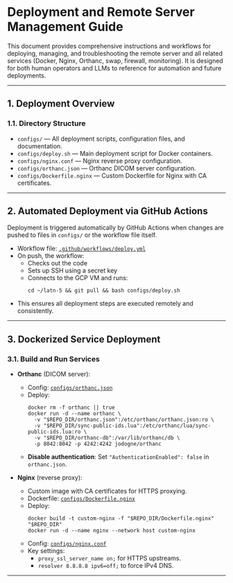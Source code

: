 # Deployment and Remote Server Management Guide

This document provides comprehensive instructions and workflows for deploying, managing, and troubleshooting the remote server and all related services (Docker, Nginx, Orthanc, swap, firewall, monitoring). It is designed for both human operators and LLMs to reference for automation and future deployments.

---

## 1. Deployment Overview

### 1.1. Directory Structure

- `configs/` — All deployment scripts, configuration files, and documentation.
- `configs/deploy.sh` — Main deployment script for Docker containers.
- `configs/nginx.conf` — Nginx reverse proxy configuration.
- `configs/orthanc.json` — Orthanc DICOM server configuration.
- `configs/Dockerfile.nginx` — Custom Dockerfile for Nginx with CA certificates.

---

## 2. Automated Deployment via GitHub Actions

Deployment is triggered automatically by GitHub Actions when changes are pushed to files in `configs/` or the workflow file itself.

- Workflow file: [`.github/workflows/deploy.yml`](../.github/workflows/deploy.yml:1)
- On push, the workflow:
  - Checks out the code
  - Sets up SSH using a secret key
  - Connects to the GCP VM and runs:
    ```
    cd ~/latn-5 && git pull && bash configs/deploy.sh
    ```
- This ensures all deployment steps are executed remotely and consistently.

---

## 3. Dockerized Service Deployment

### 3.1. Build and Run Services

- **Orthanc** (DICOM server):
  - Config: [`configs/orthanc.json`](configs/orthanc.json:1)
  - Deploy:  
    ```
    docker rm -f orthanc || true
    docker run -d --name orthanc \
      -v "$REPO_DIR/orthanc.json":/etc/orthanc/orthanc.json:ro \
      -v "$REPO_DIR/sync-public-ids.lua":/etc/orthanc/lua/sync-public-ids.lua:ro \
      -v "$REPO_DIR/orthanc-db":/var/lib/orthanc/db \
      -p 8042:8042 -p 4242:4242 jodogne/orthanc
    ```
  - **Disable authentication**: Set `"AuthenticationEnabled": false` in `orthanc.json`.

- **Nginx** (reverse proxy):
  - Custom image with CA certificates for HTTPS proxying.
  - Dockerfile: [`configs/Dockerfile.nginx`](configs/Dockerfile.nginx:1)
  - Deploy:
    ```
    docker build -t custom-nginx -f "$REPO_DIR/Dockerfile.nginx" "$REPO_DIR"
    docker run -d --name nginx --network host custom-nginx
    ```
  - Config: [`configs/nginx.conf`](configs/nginx.conf:1)
  - Key settings:
    - `proxy_ssl_server_name on;` for HTTPS upstreams.
    - `resolver 8.8.8.8 ipv6=off;` to force IPv4 DNS.

---
